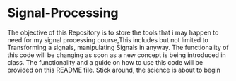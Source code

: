 # Signal-Processing
The objective of this Repository is to store the tools that i may happen to need for my signal processing course,This includes but not limited to Transforming a signals, manipulating Signals in anyway. The functionality of this code will be changing as soon as a new concept is being introduced in class. The functionality and a guide on how to use this code will be provided on this README file. Stick around, the science is about to begin 